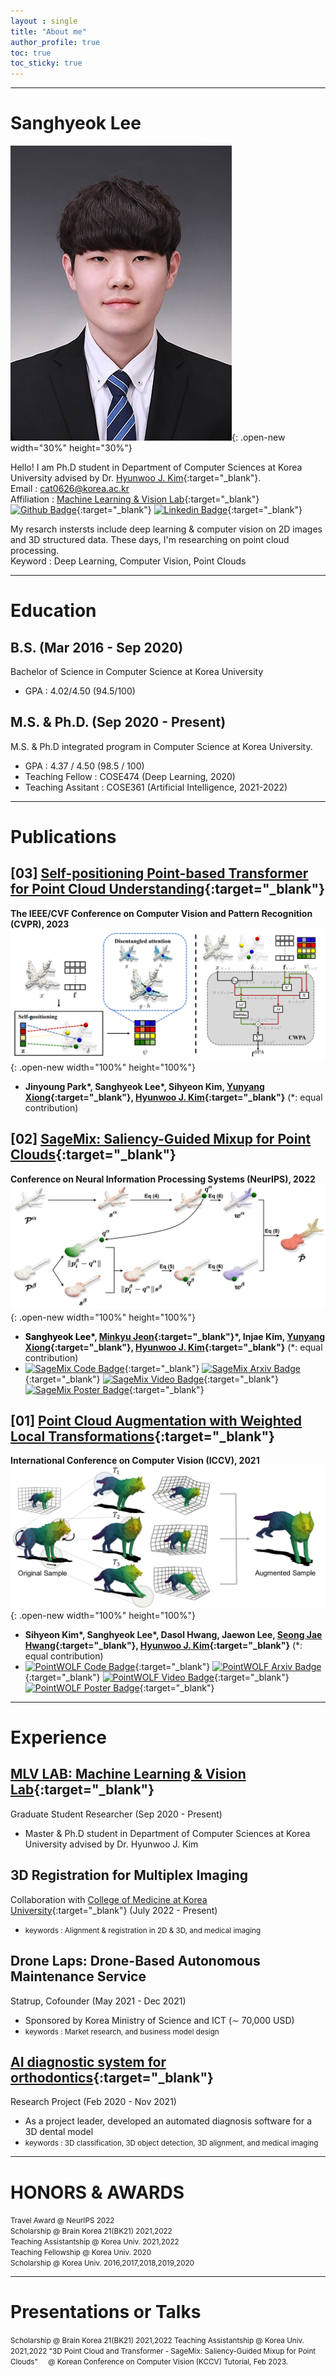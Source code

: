 ```yaml
---
layout : single
title: "About me"
author_profile: true
toc: true
toc_sticky: true
---
```


---
# Sanghyeok Lee
![photo](/assets/images/KakaoTalk_20220802_223215356.jpg){: .open-new width="30%" height="30%"}

Hello! I am Ph.D student in Department of Computer Sciences at Korea University advised by Dr. [Hyunwoo J. Kim](https://www.hyunwoojkim.com/){:target="_blank"}.  
Email : cat0626@korea.ac.kr  
Affiliation : [Machine Learning & Vision Lab](https://mlv.korea.ac.kr/){:target="_blank"}  
[![Github Badge](https://img.shields.io/badge/Github-000?style=flat&logo=github)](https://github.com/Lsanghyeok){:target="_blank"}
[![Linkedin Badge](https://img.shields.io/badge/Linkedin-0A66C2?style=flat&logo=LinkedIn)](https://www.linkedin.com/in/sanghyeok-%E2%80%8Dlee-7030a3217){:target="_blank"}  

My resarch instersts include deep learning & computer vision on 2D images and 3D structured data. These days, I'm researching on point cloud processing.  
Keyword : Deep Learning, Computer Vision, Point Clouds

---
# Education
## B.S. (Mar 2016 - Sep 2020)
Bachelor of Science in Computer Science at Korea University 
+ GPA : 4.02/4.50 (94.5/100)

## M.S. & Ph.D. (Sep 2020 - Present)
M.S. & Ph.D integrated program in Computer Science at Korea University.
+ GPA : 4.37 / 4.50 (98.5 / 100)
+ Teaching Fellow : COSE474 (Deep Learning, 2020)
+ Teaching Assitant : COSE361 (Artificial Intelligence, 2021-2022)

---
# Publications
## [03] [<U>Self-positioning Point-based Transformer for Point Cloud Understanding</U>](){:target="_blank"}
**The IEEE/CVF Conference on Computer Vision and Pattern Recognition (CVPR), 2023**
![SPoTr](/assets/images/SPoTr.PNG){: .open-new width="100%" height="100%"}
+ **Jinyoung Park\*, Sanghyeok Lee\*, Sihyeon Kim, [Yunyang Xiong](https://pages.cs.wisc.edu/~yunyang/){:target="_blank"}, [Hyunwoo J. Kim](https://www.hyunwoojkim.com/){:target="_blank"}** (*: equal contribution)

## [02] [<U>SageMix: Saliency-Guided Mixup for Point Clouds</U>](https://openreview.net/forum?id=q-FRENiEP_d){:target="_blank"}
**Conference on Neural Information Processing Systems (NeurIPS), 2022**
![SageMix](/assets/images/SageMix.jpg){: .open-new width="100%" height="100%"}
+ **<span style="color:#000000">Sanghyeok Lee\*</span>, [Minkyu Jeon](https://minkyujeon.github.io/){:target="_blank"}\*, Injae Kim, [Yunyang Xiong](https://pages.cs.wisc.edu/~yunyang/){:target="_blank"}, [Hyunwoo J. Kim](https://www.hyunwoojkim.com/){:target="_blank"}** (*: equal contribution)
+ [![SageMix Code Badge](https://img.shields.io/badge/Code-000?style=flat&logo=github)](https://github.com/mlvlab/SageMix){:target="_blank"}
[![SageMix Arxiv Badge](https://img.shields.io/badge/Arxiv-B31B1B?style=flat&logo=arXiv)](https://arxiv.org/abs/2210.06944){:target="_blank"}
[![SageMix Video Badge](https://img.shields.io/badge/Video-FF0000?style=flat&logo=YouTube)](https://www.youtube.com/watch?v=bLq2iuB4wZ4&t=123s){:target="_blank"}
[![SageMix Poster Badge](https://img.shields.io/badge/Poster-485A62?style=flat&logo=Code%20Review)](https://lsanghyeok.github.io/assets/images/SageMix-poster.png){:target="_blank"}


## [01] [<U>Point Cloud Augmentation with Weighted Local Transformations</U>](https://openaccess.thecvf.com/content/ICCV2021/html/Kim_Point_Cloud_Augmentation_With_Weighted_Local_Transformations_ICCV_2021_paper.html){:target="_blank"}  
**International Conference on Computer Vision (ICCV), 2021**
![PointWOLF](/assets/images/PointWOLF_main.png){: .open-new width="100%" height="100%"}
+ **Sihyeon Kim\*, Sanghyeok Lee\*, Dasol Hwang, Jaewon Lee, [Seong Jae Hwang](https://micv.yonsei.ac.kr/seongjae){:target="_blank"}, [Hyunwoo J. Kim](https://www.hyunwoojkim.com/){:target="_blank"}** (*: equal contribution)
+ [![PointWOLF Code Badge](https://img.shields.io/badge/Code-000?style=flat&logo=github)](https://github.com/mlvlab/PointWOLF){:target="_blank"}
[![PointWOLF Arxiv Badge](https://img.shields.io/badge/Arxiv-B31B1B?style=flat&logo=arXiv)](https://arxiv.org/abs/2110.05379){:target="_blank"}
[![PointWOLF Video Badge](https://img.shields.io/badge/Video-FF0000?style=flat&logo=YouTube)](https://www.youtube.com/watch?v=8XHzNz5MSiU){:target="_blank"}
[![PointWOLF Poster Badge](https://img.shields.io/badge/Poster-485A62?style=flat&logo=Code%20Review)](https://lsanghyeok.github.io/assets/images/PointWOLF.jpg){:target="_blank"}



---
# Experience
## [MLV LAB: Machine Learning & Vision Lab](https://mlv.korea.ac.kr/){:target="_blank"}  
Graduate Student Researcher (Sep 2020 - Present)   
+ Master & Ph.D student in Department of Computer Sciences at Korea University advised by Dr. Hyunwoo J. Kim  

## 3D Registration for Multiplex Imaging
Collaboration with [College of Medicine at Korea University](https://medicine.korea.ac.kr/web/www/-28?p_p_id=ProfessorInfo_WAR_professorInfoportlet&p_p_lifecycle=0&p_p_state=normal&p_p_mode=view&p_p_col_id=column-1&p_p_col_pos=1&p_p_col_count=2&_ProfessorInfo_WAR_professorInfoportlet_curPage=8&_ProfessorInfo_WAR_professorInfoportlet_action=view_message&_ProfessorInfo_WAR_professorInfoportlet_infoId=02710){:target="_blank"} (July 2022 - Present)  
+ <small>keywords : Alignment & registration in 2D & 3D, and medical imaging</small>

## Drone Laps: Drone-Based Autonomous Maintenance Service
Statrup, Cofounder (May 2021 - Dec 2021)  
+ Sponsored by Korea Ministry of Science and ICT (∼ 70,000 USD)  
+ <small>keywords : Market research, and business model design</small>
  
## [AI diagnostic system for orthodontics](https://mylign.co.kr/){:target="_blank"}
Research Project (Feb 2020 - Nov 2021)  
+ As a project leader, developed an automated diagnosis software for a 3D dental model  
+ <small>keywords : 3D classification, 3D object detection, 3D alignment, and medical imaging</small>

---
# HONORS & AWARDS
<small>Travel Award @ NeurIPS 2022  
Scholarship @ Brain Korea 21(BK21) 2021,2022  
Teaching Assistantship @ Korea Univ. 2021,2022  
Teaching Fellowship @ Korea Univ. 2020  
Scholarship @ Korea Univ. 2016,2017,2018,2019,2020</small>

---
# Presentations or Talks
<small>
Scholarship @ Brain Korea 21(BK21) 2021,2022  
Teaching Assistantship @ Korea Univ. 2021,2022  
"3D Point Cloud and Transformer - SageMix: Saliency-Guided Mixup for Point Clouds"  
&nbsp;&nbsp;&nbsp;&nbsp;@ Korean Conference on Computer Vision (KCCV) Tutorial, Feb 2023.
</small>
